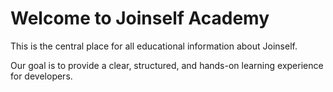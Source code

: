 # Welcome to Joinself Academy

This is the central place for all educational information about Joinself.

Our goal is to provide a clear, structured, and hands-on learning experience for developers. 
